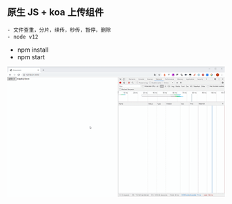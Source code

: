 ## 原生 JS + koa 上传组件

    - 文件查重，分片，续传，秒传，暂停，删除
    - node v12

- npm install
- npm start

![avatar](/service/files/a.gif)
